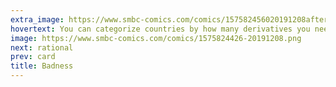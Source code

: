 ```yaml
---
extra_image: https://www.smbc-comics.com/comics/157582456020191208after.png
hovertext: You can categorize countries by how many derivatives you need to take before you can feel good about yourself.
image: https://www.smbc-comics.com/comics/1575824426-20191208.png
next: rational
prev: card
title: Badness
---
```

